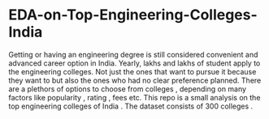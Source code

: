 # EDA-on-Top-Engineering-Colleges-India
Getting or having an engineering degree is still considered convenient and advanced career option in India. Yearly, lakhs and lakhs of student apply to the engineering colleges. Not just the ones that want to pursue it because they want to but also the ones who had no clear preference planned. There are a plethors of options to choose from colleges , depending on many factors like popularity , rating , fees etc. This repo is a small analysis on the top engineering colleges of India . The dataset consists of 300 colleges . 
